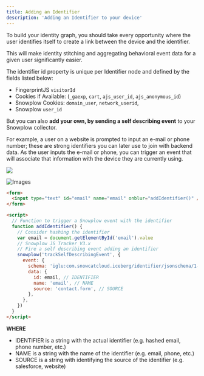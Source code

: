 ```yaml
---
title: Adding an Identifier
description: 'Adding an Identifier to your device'
---
```


To build your identity graph, you should take every opportunity where the user identifies itself to create a link between the device and the identifier.

This will make identity stitching and aggregating behavioral event data for a given user significantly easier.

The identifier id property is unique per Identifier node and defined by the fields listed below:

- FingerprintJS `visitorId`
- Cookies if Available: (`_gaexp`, `cart`, `ajs_user_id`, `ajs_anonymous_id`)
- Snowplow Cookies: `domain_user`, `network_userid`,
- Snowplow `user_id`

But you can also **add your own, by sending a self describing event** to your Snowplow collector.

For example, a user on a website is prompted to input an e-mail or phone number; these are strong identifiers you can later use to join with backend data. As the user inputs the e-mail or phone, you can trigger an event that will associate that information with the device they are currently using.

<div class="w-full text-center">
<img class="w-5/6 m-auto" src="/integrations/identifier.svg" />
</div>

![Images](/images/identifier.svg)

```html
<form>
  <input type="text" id="email" name="email" onblur="addIdentifier()" />
</form>

<script>
  // Function to trigger a Snowplow event with the identifier
  function addIdentifier() {
    // Consider hashing the identifier
    var email = document.getElementById('email').value
    // Snowplow JS Tracker V3.x
    // Fire a self describing event adding an identifier
    snowplow('trackSelfDescribingEvent', {
      event: {
        schema: 'iglu:com.snowcatcloud.iceberg/identifier/jsonschema/1-0-0',
        data: {
          id: email, // IDENTIFIER
          name: 'email', // NAME
          source: 'contact.form', // SOURCE
        },
      },
    })
  }
</script>
```

**WHERE**

- IDENTIFIER is a string with the actual identifier (e.g. hashed email, phone number, etc.)
- NAME is a string with the name of the identifier (e.g. email, phone, etc.)
- SOURCE is a string with identifying the source of the identifier (e.g. salesforce, website)
